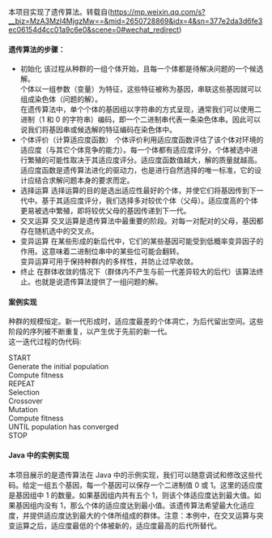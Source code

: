 本项目实现了遗传算法。转载自(https://mp.weixin.qq.com/s?__biz=MzA3MzI4MjgzMw==&mid=2650728869&idx=4&sn=377e2da3d6fe3ec06154d4cc01a9c6e0&scene=0#wechat_redirect)
#### 遗传算法的步骤：
* 初始化
该过程从种群的一组个体开始，且每一个体都是待解决问题的一个候选解。  
个体以一组参数（变量）为特征，这些特征被称为基因，串联这些基因就可以组成染色体（问题的解）。  
在遗传算法中，单个个体的基因组以字符串的方式呈现，通常我们可以使用二进制（1 和 0 的字符串）编码，即一个二进制串代表一条染色体串。因此可以说我们将基因串或候选解的特征编码在染色体中。
* 个体评价（计算适应度函数）
个体评价利用适应度函数评估了该个体对环境的适应度（与其它个体竞争的能力）。每一个体都有适应度评分，个体被选中进行繁殖的可能性取决于其适应度评分。适应度函数值越大，解的质量就越高。适应度函数是遗传算法进化的驱动力，也是进行自然选择的唯一标准，它的设计应结合求解问题本身的要求而定。
* 选择运算
选择运算的目的是选出适应性最好的个体，并使它们将基因传到下一代中。基于其适应度评分，我们选择多对较优个体（父母）。适应度高的个体更易被选中繁殖，即将较优父母的基因传递到下一代。
* 交叉运算
交叉运算是遗传算法中最重要的阶段。对每一对配对的父母，基因都存在随机选中的交叉点。
* 变异运算
在某些形成的新后代中，它们的某些基因可能受到低概率变异因子的作用。这意味着二进制位串中的某些位可能会翻转。  
变异运算可用于保持种群内的多样性，并防止过早收敛。
* 终止
在群体收敛的情况下（群体内不产生与前一代差异较大的后代）该算法终止。也就是说遗传算法提供了一组问题的解。

#### 案例实现
种群的规模恒定。新一代形成时，适应度最差的个体凋亡，为后代留出空间。这些阶段的序列被不断重复，以产生优于先前的新一代。  
这一迭代过程的伪代码:  

START  
Generate the initial population  
Compute fitness  
REPEAT  
    Selection  
    Crossover  
    Mutation  
    Compute fitness  
UNTIL population has converged  
STOP

#### Java 中的实例实现
本项目展示的是遗传算法在 Java 中的示例实现，我们可以随意调试和修改这些代码。给定一组五个基因，每一个基因可以保存一个二进制值 0 或 1。这里的适应度是基因组中 1 的数量。如果基因组内共有五个 1，则该个体适应度达到最大值。如果基因组内没有 1，那么个体的适应度达到最小值。该遗传算法希望最大化适应度，并提供适应度达到最大的个体所组成的群体。注意：本例中，在交叉运算与突变运算之后，适应度最低的个体被新的，适应度最高的后代所替代。
